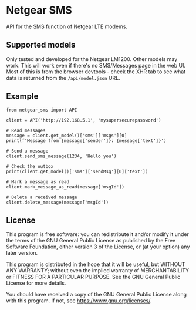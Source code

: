 # Netgear SMS
API for the SMS function of Netgear LTE modems.

## Supported models
Only tested and developed for the Netgear LM1200. Other models may work.
This will work even if there's no SMS/Messages page in the web UI.
Most of this is from the browser devtools - check the XHR tab to see what data is returned from the `/api/model.json`
URL.

## Example

    from netgear_sms import API

    client = API('http://192.168.5.1', 'mysupersecurepassword')

    # Read messages
    message = client.get_model()['sms']['msgs'][0]
    print(f'Message from {message['sender']}: {message['text']}')

    # Send a message
    client.send_sms_message(1234, 'Hello you')

    # Check the outbox
    print(client.get_model()['sms']['sendMsg'][0]['text'])

    # Mark a message as read
    client.mark_message_as_read(message['msgId'])

    # Delete a received message
    client.delete_message(message['msgId'])

## License
This program is free software: you can redistribute it and/or modify it under the terms of the GNU General Public License as published by the Free Software Foundation, either version 3 of the License, or (at your option) any later version.

This program is distributed in the hope that it will be useful, but WITHOUT ANY WARRANTY; without even the implied warranty of MERCHANTABILITY or FITNESS FOR A PARTICULAR PURPOSE. See the GNU General Public License for more details.

You should have received a copy of the GNU General Public License along with this program. If not, see <https://www.gnu.org/licenses/>.
